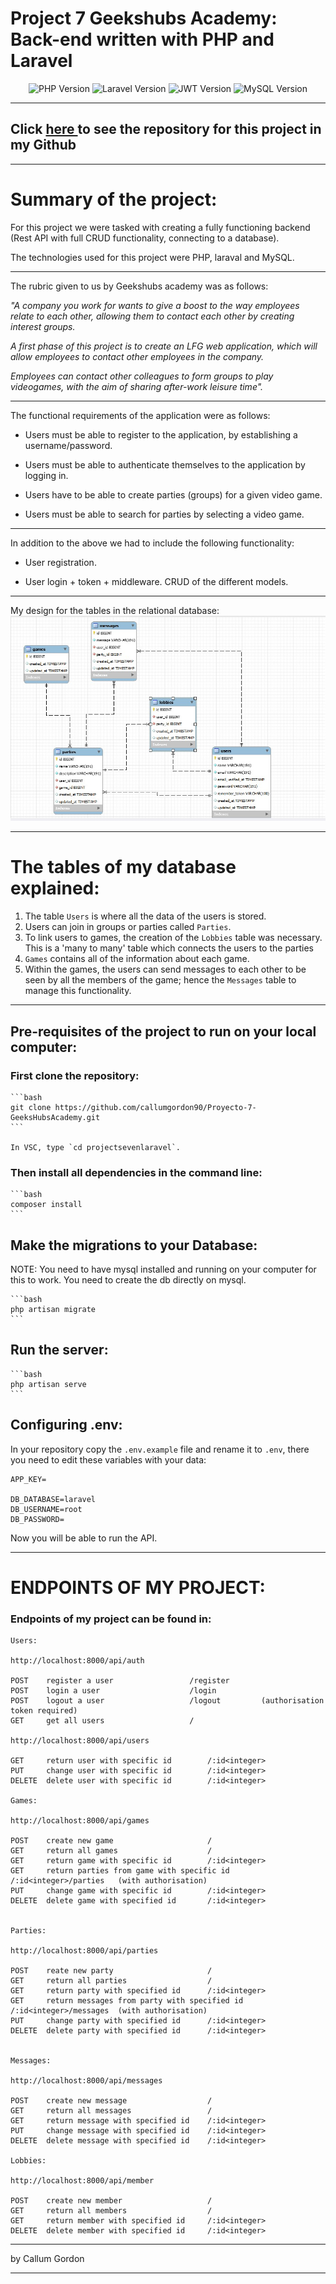 #  Project 7 Geekshubs Academy: Back-end written with PHP and Laravel  

<div align="center">
    <img alt="PHP Version" src="https://img.shields.io/badge/PHP-777BB4?style=for-the-badge&logo=php&logoColor=white">
    <img alt="Laravel Version" src="https://img.shields.io/badge/Laravel-FF2D20?style=for-the-badge&logo=laravel&logoColor=white">
    <img alt="JWT Version" src="https://img.shields.io/badge/JWT-000000?style=for-the-badge&logo=JSON%20web%20tokens&logoColor=white">
    <img alt="MySQL Version" src="https://img.shields.io/badge/MySQL-005C84?style=for-the-badge&logo=mysql&logoColor=white">
</div>

***

## Click [here ](https://github.com/callumgordon90/Proyecto-7-GeeksHubsAcademy) to see the repository for this project in my Github

***
# Summary of the project:

For this project we were tasked with creating a fully functioning backend (Rest API with full CRUD functionality, connecting to a database).

The technologies used for this project were PHP, laraval and MySQL. 

***

The rubric given to us by Geekshubs academy was as follows:


_"A company you work for wants to give a boost to the way employees relate to each other, allowing them to contact each other by creating interest groups._

_A first phase of this project is to create an LFG web application, which will allow employees to contact other employees in the company._

_Employees can contact other colleagues to form groups to play videogames, with the aim of sharing after-work leisure time"._

* * * 

The functional requirements of the application were as follows:

* Users must be able to register to the application, by establishing a username/password.

*  Users must be able to authenticate themselves to the application by logging in.
  
*  Users have to be able to create parties (groups) for a given video game.
*  Users must be able to search for parties by selecting a video game.


* * * 

In addition to the above we had to include the following functionality:

*  User registration.
  
*  User login + token + middleware.
CRUD of the different models.


***

My design for the tables in the relational database: 
![Design for the API](readmePhoto/laraveldatabase.jpg)


***

# The tables of my database explained:

1. The table `Users` is where all the data of the users is stored.
2. Users can join in groups or parties called `Parties`.
3. To link users to games, the creation of the `Lobbies` table was necessary. This is a 'many to many' table which connects the users to the parties
4. `Games` contains all of the information about each game.
5. Within the games, the users can send messages to each other to be seen by all the members of the game; hence the `Messages` table to manage this functionality.


---------------------------------------------------

## Pre-requisites of the project to run on your local computer:



### First clone the repository:

    ```bash
    git clone https://github.com/callumgordon90/Proyecto-7-GeeksHubsAcademy.git
    ```

    In VSC, type `cd projectsevenlaravel`.

### Then install all dependencies in the command line:

    ```bash
    composer install
    ```

## Make the migrations to your Database:
   NOTE: You need to have mysql installed and running on your computer for this to work. You need to create the db directly on mysql.

    ```bash
    php artisan migrate
    ```

## Run the server:

    ```bash
    php artisan serve
    ```

## Configuring .env:
In your repository copy the `.env.example` file and rename it to `.env`, there you need to edit these variables with your data:
```
APP_KEY=

DB_DATABASE=laravel
DB_USERNAME=root
DB_PASSWORD=
```

Now you will be able to run the API.

***

# ENDPOINTS OF MY PROJECT: 
### Endpoints of my project can be found in:
```
Users:

http://localhost:8000/api/auth

POST  	register a user 				/register
POST	login a user 					/login
POST	logout a user					/logout			(authorisation token required)
GET		get all users 					/

http://localhost:8000/api/users

GET		return user with specific id		/:id<integer>	
PUT		change user with specific id		/:id<integer>	
DELETE	delete user with specific id		/:id<integer>	

Games:

http://localhost:8000/api/games

POST	create new game						/	
GET		return all games					/	
GET		return game with specific id		/:id<integer>	
GET		return parties from game with specific id 	/:id<integer>/parties	(with authorisation)
PUT		change game with specific id		/:id<integer>	
DELETE	delete game with specified id		/:id<integer>	


Parties:

http://localhost:8000/api/parties

POST	reate new party						/	
GET		return all parties					/	
GET		return party with specified id		/:id<integer>	
GET		return messages from party with specified id	/:id<integer>/messages	(with authorisation)
PUT		change party with specified id		/:id<integer>	
DELETE	delete party with specified id		/:id<integer>	


Messages:

http://localhost:8000/api/messages

POST	create new message			    	/	
GET		return all messages					/	
GET		return message with specified id	/:id<integer>	
PUT		change message with specified id	/:id<integer>	
DELETE	delete message with specified id	/:id<integer>

Lobbies:

http://localhost:8000/api/member

POST	create new member					/	
GET		return all members					/	
GET		return member with specified id		/:id<integer>
DELETE	delete member with specified id		/:id<integer>

```

-----------------------------------

by Callum Gordon

---------------------










